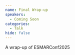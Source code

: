 ```yaml
---
name: Final Wrap-up
speakers:
  - Coming Soon
categories:
  - Talk
hide: false
---
```


A wrap-up of ESMARConf2025